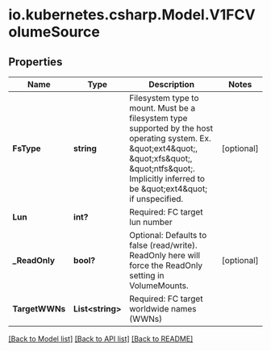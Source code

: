 # io.kubernetes.csharp.Model.V1FCVolumeSource
## Properties

Name | Type | Description | Notes
------------ | ------------- | ------------- | -------------
**FsType** | **string** | Filesystem type to mount. Must be a filesystem type supported by the host operating system. Ex. \&quot;ext4\&quot;, \&quot;xfs\&quot;, \&quot;ntfs\&quot;. Implicitly inferred to be \&quot;ext4\&quot; if unspecified. | [optional] 
**Lun** | **int?** | Required: FC target lun number | 
**_ReadOnly** | **bool?** | Optional: Defaults to false (read/write). ReadOnly here will force the ReadOnly setting in VolumeMounts. | [optional] 
**TargetWWNs** | **List&lt;string&gt;** | Required: FC target worldwide names (WWNs) | 

[[Back to Model list]](../README.md#documentation-for-models) [[Back to API list]](../README.md#documentation-for-api-endpoints) [[Back to README]](../README.md)

